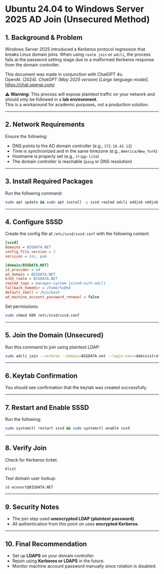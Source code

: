 # Ubuntu 24.04 to Windows Server 2025 AD Join (Unsecured Method)

## 1. Background & Problem
Windows Server 2025 introduced a Kerberos protocol regression that breaks Linux domain joins. When using `realm join` or `adcli`, the process fails at the password setting stage due to a malformed Kerberos response from the domain controller.

This document was made in conjunction with ChatGPT 4o.  
OpenAI. (2024). *ChatGPT (May 2025 version) [Large language model]*. https://chat.openai.com/

⚠️ **Warning:** This process will expose plaintext traffic on your network and should only be followed in a **lab environment**.  
This is a workaround for academic purposes, not a production solution.

---

## 2. Network Requirements
Ensure the following:
- DNS points to the AD domain controller (e.g., `172.16.42.12`)
- Time is synchronized and in the same timezone (e.g., `America/New_York`)
- Hostname is properly set (e.g., `tripp-lite`)
- The domain controller is reachable (`ping` or DNS resolution)

---

## 3. Install Required Packages
Run the following command:

```bash
sudo apt update && sudo apt install -y sssd realmd adcli oddjob oddjob-mkhomedir samba-common-bin packagekit
```

---

## 4. Configure SSSD
Create the config file at `/etc/sssd/sssd.conf` with the following content:

```ini
[sssd]
domains = BIGDATA.NET
config_file_version = 2
services = nss, pam

[domain/BIGDATA.NET]
id_provider = ad
ad_domain = BIGDATA.NET
krb5_realm = BIGDATA.NET
realmd_tags = manages-system joined-with-adcli
fallback_homedir = /home/%u@%d
default_shell = /bin/bash
ad_machine_account_password_renewal = false
```

Set permissions:

```bash
sudo chmod 600 /etc/sssd/sssd.conf
```

---

## 5. Join the Domain (Unsecured)
Run this command to join using plaintext LDAP:

```bash
sudo adcli join --verbose --domain=BIGDATA.net --login-user=Administrator --ldap-passwd
```

---

## 6. Keytab Confirmation
You should see confirmation that the keytab was created successfully.

---

## 7. Restart and Enable SSSD
Run the following:

```bash
sudo systemctl restart sssd && sudo systemctl enable sssd
```

---

## 8. Verify Join
Check for Kerberos ticket:

```bash
klist
```

Test domain user lookup:

```bash
id ecovert@BIGDATA.NET
```

---

## 9. Security Notes
- The join step used **unencrypted LDAP (plaintext password)**.  
- All authentication from this point on uses **encrypted Kerberos**.

---

## 10. Final Recommendation
- Set up **LDAPS** on your domain controller.  
- Rejoin using **Kerberos or LDAPS** in the future.  
- Monitor machine account password manually since rotation is disabled.
